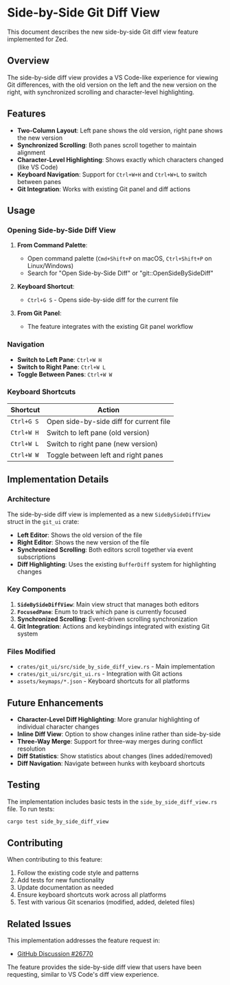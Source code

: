 # Side-by-Side Git Diff View

This document describes the new side-by-side Git diff view feature implemented for Zed.

## Overview

The side-by-side diff view provides a VS Code-like experience for viewing Git differences, with the old version on the left and the new version on the right, with synchronized scrolling and character-level highlighting.

## Features

- **Two-Column Layout**: Left pane shows the old version, right pane shows the new version
- **Synchronized Scrolling**: Both panes scroll together to maintain alignment
- **Character-Level Highlighting**: Shows exactly which characters changed (like VS Code)
- **Keyboard Navigation**: Support for `Ctrl+W+H` and `Ctrl+W+L` to switch between panes
- **Git Integration**: Works with existing Git panel and diff actions

## Usage

### Opening Side-by-Side Diff View

1. **From Command Palette**:

   - Open command palette (`Cmd+Shift+P` on macOS, `Ctrl+Shift+P` on Linux/Windows)
   - Search for "Open Side-by-Side Diff" or "git::OpenSideBySideDiff"

2. **Keyboard Shortcut**:

   - `Ctrl+G S` - Opens side-by-side diff for the current file

3. **From Git Panel**:
   - The feature integrates with the existing Git panel workflow

### Navigation

- **Switch to Left Pane**: `Ctrl+W H`
- **Switch to Right Pane**: `Ctrl+W L`
- **Toggle Between Panes**: `Ctrl+W W`

### Keyboard Shortcuts

| Shortcut   | Action                                  |
| ---------- | --------------------------------------- |
| `Ctrl+G S` | Open side-by-side diff for current file |
| `Ctrl+W H` | Switch to left pane (old version)       |
| `Ctrl+W L` | Switch to right pane (new version)      |
| `Ctrl+W W` | Toggle between left and right panes     |

## Implementation Details

### Architecture

The side-by-side diff view is implemented as a new `SideBySideDiffView` struct in the `git_ui` crate:

- **Left Editor**: Shows the old version of the file
- **Right Editor**: Shows the new version of the file
- **Synchronized Scrolling**: Both editors scroll together via event subscriptions
- **Diff Highlighting**: Uses the existing `BufferDiff` system for highlighting changes

### Key Components

1. **`SideBySideDiffView`**: Main view struct that manages both editors
2. **`FocusedPane`**: Enum to track which pane is currently focused
3. **Synchronized Scrolling**: Event-driven scrolling synchronization
4. **Git Integration**: Actions and keybindings integrated with existing Git system

### Files Modified

- `crates/git_ui/src/side_by_side_diff_view.rs` - Main implementation
- `crates/git_ui/src/git_ui.rs` - Integration with Git actions
- `assets/keymaps/*.json` - Keyboard shortcuts for all platforms

## Future Enhancements

- **Character-Level Diff Highlighting**: More granular highlighting of individual character changes
- **Inline Diff View**: Option to show changes inline rather than side-by-side
- **Three-Way Merge**: Support for three-way merges during conflict resolution
- **Diff Statistics**: Show statistics about changes (lines added/removed)
- **Diff Navigation**: Navigate between hunks with keyboard shortcuts

## Testing

The implementation includes basic tests in the `side_by_side_diff_view.rs` file. To run tests:

```bash
cargo test side_by_side_diff_view
```

## Contributing

When contributing to this feature:

1. Follow the existing code style and patterns
2. Add tests for new functionality
3. Update documentation as needed
4. Ensure keyboard shortcuts work across all platforms
5. Test with various Git scenarios (modified, added, deleted files)

## Related Issues

This implementation addresses the feature request in:

- [GitHub Discussion #26770](https://github.com/zed-industries/zed/discussions/26770)

The feature provides the side-by-side diff view that users have been requesting, similar to VS Code's diff view experience.
